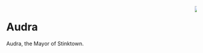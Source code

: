 <div style="width: 100%;">
   <div style="float:left; width: 80%; border:thin">
      <h1>Audra</h1>
   

   Audra, the Mayor of Stinktown.
   </div>
   <div style="float:right; border:thin">
     <marquee direction="left" height="500px">
     <img src="/assets/images/ezgif.com-speed.gif" alt="cool grl">
     </marquee>
   </div>
</div>
<div style="clear:both"></div>

